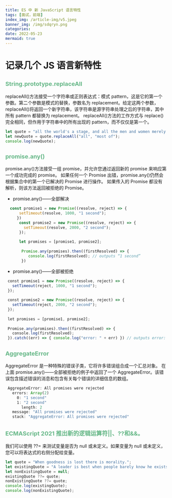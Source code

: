 ```yaml
---
title: ES 中 新 JavaScript 语言特性
tags: [面试，前端]
index_img: /article-img/v5.jpeg
banner_img: /img/sdqryn.png
categories:
date: 2022-05-23
mermaid: true
---
```


# 记录几个 JS 语言新特性

<!-- more -->

## <font color="#66b787" size=4 face="">String.prototype.replaceAll</font>

replaceAll()方法接受一个字符串或正则表达式：模式 pattern，这是它的第一个参数。第二个参数是模式的替换，参数名为 replacement。给定这两个参数，replaceAll()将返回一个新字符串，该字符串是源字符串处理之后的字符串，其中所有 pattern 都替换为 replacement。
replaceAll()方法的工作方式与 replace()完全相同，但作用于字符串中的所有出现的 pattern，而不仅仅是第一个。

```js
let quote = "all the world's a stage, and all the men and women merely players";
let newQuote = quote.replaceAll("all", "most of");
console.log(newQuote);
```

## <font color="#66b787" size=4 face="">promise.any()</font>

promise.any()方法接受一组 promise，并允许您通过返回新的 promise 来响应第一个成功完成的 promise。
如果任何一个 Promise 出错，promise.any()仍然会根据集合中的第一个已解决的 Promise 进行操作。
如果传入的 Promise 都没有解析，则该方法返回被拒绝的 Promise。

- promise.any()——全部解决

```js
  const promise1 = new Promise((resolve, reject) => {
      setTimeout(resolve, 1000, "1 second");
     })
      const promise2 = new Promise((resolve, reject) => {
        setTimeout(resolve, 2000, "2 second");
      });
 ​
      let promises = [promise1, promise2];
 ​
       Promise.any(promises).then((firstResolved) => {
          console.log(firstResolved); // outputs “1 second”
       })
```

- promise.any()——全部被拒绝

```js
 const promise1 = new Promise((resolve, reject) => {
   setTimeout(reject, 1000, "1 second");
 });
 ​
 const promise2 = new Promise((resolve, reject) => {
   setTimeout(reject, 2000, "2 second");
 });
 ​
 let promises = [promise1, promise2];
 ​
 Promise.any(promises).then((firstResolved) => {
   console.log(firstResolved);
 }).catch((err) => { console.log("error: " + err) }) // outputs error: AggregateError: All promises were rejected

```

## <font color="#66b787" size=4 face="">AggregateError</font>

AggregateError 是一种特殊的错误子类，它将许多错误组合成一个汇总对象。
在上面 promise.any()——全部被拒绝的例子中返回了一个 AggregateError。该错误包含描述错误的消息和包含有关每个错误的详细信息的数组。

```js
 AggregateError: All promises were rejected
   errors: Array(2)
     0: "1 second"
     1: "2 second"
       length: 2
   message: "All promises were rejected"
   stack: "AggregateError: All promises were rejected"

```

## <font color="#66b787" size=4 face="">ECMAScript 2021 推出新的逻辑运算符||、??和&&。</font>

我们可以使用 ??= 来测试变量是否为 null 或未定义。如果变量为 null 或未定义，您可以将表达式的右侧分配给变量。

```js
let quote = "When goodness is lost there is morality.";
let existingQuote = "A leader is best when people barely know he exists";
let nonExistingQuote = null;
existingQuote ??= quote;
nonExistingQuote ??= quote;
console.log(existingQuote);
console.log(nonExistingQuote);
```
